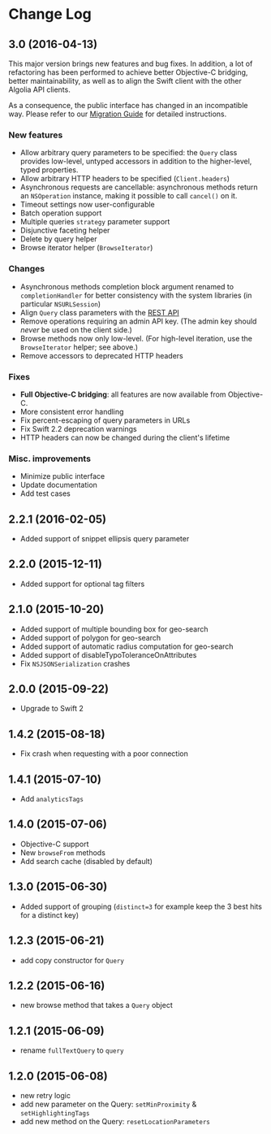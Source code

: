 Change Log
==========

## 3.0 (2016-04-13)

This major version brings new features and bug fixes. In addition, a lot of refactoring has been performed to achieve
better Objective-C bridging, better maintainability, as well as to align the Swift client with the other Algolia API
clients.

As a consequence, the public interface has changed in an incompatible way. Please refer to our
[Migration Guide](https://github.com/algolia/algoliasearch-client-swift/wiki/Migration-guide-to-version-3.x) for
detailed instructions.

### New features

- Allow arbitrary query parameters to be specified: the `Query` class provides low-level, untyped accessors in addition
  to the higher-level, typed properties.
- Allow arbitrary HTTP headers to be specified (`Client.headers`)
- Asynchronous requests are cancellable: asynchronous methods return an `NSOperation` instance, making it possible to
  call `cancel()` on it.
- Timeout settings now user-configurable
- Batch operation support
- Multiple queries `strategy` parameter support
- Disjunctive faceting helper
- Delete by query helper
- Browse iterator helper (`BrowseIterator`)

### Changes

- Asynchronous methods completion block argument renamed to `completionHandler` for better consistency with the
  system libraries (in particular `NSURLSession`)
- Align `Query` class parameters with the [REST API](https://www.algolia.com/doc/rest)
- Remove operations requiring an admin API key. (The admin key should *never* be used on the client side.)
- Browse methods now only low-level. (For high-level iteration, use the `BrowseIterator` helper; see above.)
- Remove accessors to deprecated HTTP headers

### Fixes

- **Full Objective-C bridging**: all features are now available from Objective-C.
- More consistent error handling
- Fix percent-escaping of query parameters in URLs
- Fix Swift 2.2 deprecation warnings
- HTTP headers can now be changed during the client's lifetime

### Misc. improvements

- Minimize public interface
- Update documentation
- Add test cases


## 2.2.1 (2016-02-05)

* Added support of snippet ellipsis query parameter
	
## 2.2.0 (2015-12-11)

* Added support for optional tag filters

## 2.1.0 (2015-10-20)

* Added support of multiple bounding box for geo-search
* Added support of polygon for geo-search
* Added support of automatic radius computation for geo-search
* Added support of disableTypoToleranceOnAttributes
* Fix `NSJSONSerialization` crashes

## 2.0.0 (2015-09-22)

* Upgrade to Swift 2

## 1.4.2 (2015-08-18)

* Fix crash when requesting with a poor connection

## 1.4.1 (2015-07-10)

* Add `analyticsTags`

## 1.4.0 (2015-07-06)

* Objective-C support
* New `browseFrom` methods
* Add search cache (disabled by default)

## 1.3.0 (2015-06-30)

* Added support of grouping (`distinct=3` for example keep the 3 best hits for a distinct key)

## 1.2.3 (2015-06-21)

* add copy constructor for `Query`

## 1.2.2 (2015-06-16)

* new browse method that takes a `Query` object

## 1.2.1 (2015-06-09)

* rename `fullTextQuery` to `query`

## 1.2.0 (2015-06-08)

* new retry logic
* add new parameter on the Query: `setMinProximity` & `setHighlightingTags`
* add new method on the Query: `resetLocationParameters`
